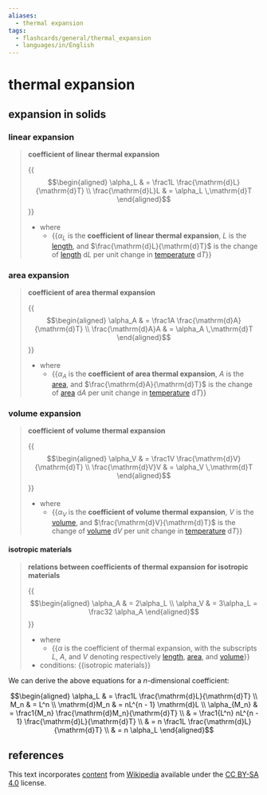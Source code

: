 ```yaml
---
aliases:
  - thermal expansion
tags:
  - flashcards/general/thermal_expansion
  - languages/in/English
---
```


# thermal expansion

## expansion in solids

### linear expansion

> __coefficient of linear thermal expansion__
>
> {{$$\begin{aligned} \alpha_L & = \frac1L \frac{\mathrm{d}L}{\mathrm{d}T} \\ \frac{\mathrm{d}L}L & = \alpha_L \,\mathrm{d}T \end{aligned}$$}}
>
> - where
>   - {{$\alpha_L$ is the __coefficient of linear thermal expansion__, $L$ is the [length](length.md), and $\frac{\mathrm{d}L}{\mathrm{d}T}$ is the change of [length](length.md) $\mathrm{d}L$ per unit change in [temperature](temperature.md) $\mathrm{d}T$}} <!--SR:!2024-01-20,21,270!2024-02-26,54,310-->

### area expansion

> __coefficient of area thermal expansion__
>
> {{$$\begin{aligned} \alpha_A & = \frac1A \frac{\mathrm{d}A}{\mathrm{d}T} \\ \frac{\mathrm{d}A}A & = \alpha_A \,\mathrm{d}T \end{aligned}$$}}
>
> - where
>   - {{$\alpha_A$ is the __coefficient of area thermal expansion__, $A$ is the [area](area.md), and $\frac{\mathrm{d}A}{\mathrm{d}T}$ is the change of [area](area.md) $\mathrm{d}A$ per unit change in [temperature](temperature.md) $\mathrm{d}T$}} <!--SR:!2024-02-27,54,310!2024-02-02,34,290-->

### volume expansion

> __coefficient of volume thermal expansion__
>
> {{$$\begin{aligned} \alpha_V & = \frac1V \frac{\mathrm{d}V}{\mathrm{d}T} \\ \frac{\mathrm{d}V}V & = \alpha_V \,\mathrm{d}T \end{aligned}$$}}
>
> - where
>   - {{$\alpha_V$ is the __coefficient of volume thermal expansion__, $V$ is the [volume](volume.md), and $\frac{\mathrm{d}V}{\mathrm{d}T}$ is the change of [volume](volume.md) $\mathrm{d}V$ per unit change in [temperature](temperature.md) $\mathrm{d}T$}} <!--SR:!2024-02-28,56,310!2024-02-28,55,310-->

#### isotropic materials

> __relations between coefficients of thermal expansion for isotropic materials__
>
> {{$$\begin{aligned} \alpha_A & = 2\alpha_L \\ \alpha_V & = 3\alpha_L = \frac32 \alpha_A \end{aligned}$$}}
>
> - where
>   - {{$\alpha$ is the coefficient of thermal expansion, with the subscripts $L$, $A$, and $V$ denoting respectively [length](length.md), [area](area.md), and [volume](volume.md)}}
> - conditions: {{isotropic materials}} <!--SR:!2024-02-27,55,310!2024-02-26,53,310!2024-02-03,35,290-->

We can derive the above equations for a $n$-dimensional coefficient:

$$\begin{aligned}
\alpha_L & = \frac1L \frac{\mathrm{d}L}{\mathrm{d}T} \\
M_n & = L^n \\
\mathrm{d}M_n & = nL^{n - 1} \mathrm{d}L \\
\alpha_{M_n} & = \frac1{M_n} \frac{\mathrm{d}M_n}{\mathrm{d}T} \\
& = \frac1{L^n} nL^{n - 1} \frac{\mathrm{d}L}{\mathrm{d}T} \\
& = n \frac1L \frac{\mathrm{d}L}{\mathrm{d}T} \\
& = n \alpha_L
\end{aligned}$$

## references

This text incorporates [content](https://en.wikipedia.org/wiki/thermal_expansion) from [Wikipedia](Wikipedia.md) available under the [CC BY-SA 4.0](https://creativecommons.org/licenses/by-sa/4.0/) license.
